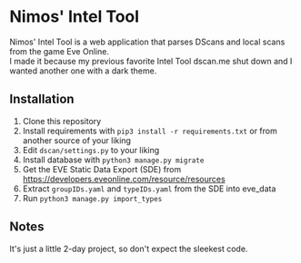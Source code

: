 # Nimos' Intel Tool

Nimos' Intel Tool is a web application that parses DScans and local scans from the game Eve Online.  
I made it because my previous favorite Intel Tool dscan.me shut down and I wanted another one with a dark theme.


## Installation
1. Clone this repository
2. Install requirements with `pip3 install -r requirements.txt` or from another source of your liking
3. Edit `dscan/settings.py` to your liking
4. Install database with `python3 manage.py migrate` 
4. Get the EVE Static Data Export (SDE) from https://developers.eveonline.com/resource/resources
5. Extract `groupIDs.yaml` and `typeIDs.yaml` from the SDE into eve_data
6. Run `python3 manage.py import_types`


## Notes
It's just a little 2-day project, so don't expect the sleekest code.